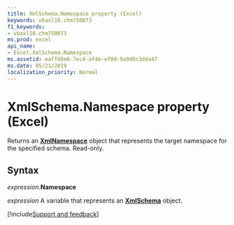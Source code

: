 ```yaml
---
title: XmlSchema.Namespace property (Excel)
keywords: vbaxl10.chm750073
f1_keywords:
- vbaxl10.chm750073
ms.prod: excel
api_name:
- Excel.XmlSchema.Namespace
ms.assetid: eaffd8e6-7ec4-af4e-ef0d-9a9d8c3dda47
ms.date: 05/21/2019
localization_priority: Normal
---
```



# XmlSchema.Namespace property (Excel)

Returns an **[XmlNamespace](Excel.XmlNamespace.md)** object that represents the target namespace for the specified schema. Read-only.


## Syntax

_expression_.**Namespace**

_expression_ A variable that represents an **[XmlSchema](Excel.XmlSchema.md)** object.




[!include[Support and feedback](~/includes/feedback-boilerplate.md)]